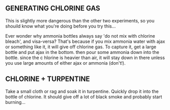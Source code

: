 ## GENERATING CHLORINE GAS

 This is slightly more dangerous than the other two experiments, so you
shouild know what you're doing before you try this...

 Ever wonder why ammonia bottles always say 'do not mix with chlorine bleach',
and visa-versa? That's because if you mix ammonia water with ajax or something
like it, it will give off chlorine gas. To capture it, get a large bottle and
put ajax in the bottom.  then pour some ammonia down into the bottle.  since
the c hlorine is heavier than air, it will stay down in there unless you use
large amounts of either ajax or ammonia (don't!).

## CHLORINE + TURPENTINE

 Take a small cloth or rag and soak it in turpentine. Quickly drop it into the
bottle of chlorine. It should give off a lot of black smoke and probably start
burning...
